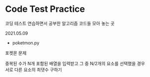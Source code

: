 # Code Test Practice

코딩 테스트 연습하면서 공부한 알고리즘 코드들 모아 놓는 곳

2021.05.09  
- poketmon.py

포켓몬 문제  

중복된 수가 N개 포함된 배열을 입력받고 그 중 N/2개의 요소를 선택했을 경우  
서로 다른 요소의 최댓수 구하기


